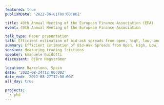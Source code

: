 ```yaml
---
featured: true
publishDate: '2022-06-01T00:00:00Z'

title: 49th Annual Meeting of the European Finance Association (EFA)
event: 49th Annual Meeting of the European Finance Association 

talk_type: Paper presentation
talk: Efficient estimation of bid-ask spreads from open, high, low, and close prices
summary: Efficient Estimation of Bid-Ask Spreads from Open, High, Low, and Close Prices
session: Measuring trading frictions
speaker: Emanuele Guidotti
discussant: Björn Hagströmer

location: Barcelona, Spain
date: '2022-08-24T12:00:00Z'
date_end: '2022-08-27T12:00:00Z'
all_day: true

projects:
  - phd
---
```

